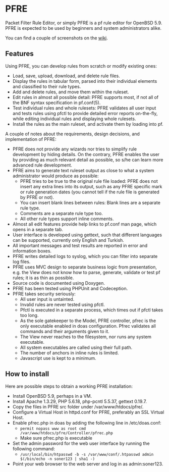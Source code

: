 # PFRE

Packet Filter Rule Editor, or simply PFRE is a pf rule editor for OpenBSD 5.9. PFRE is expected to be used by beginners and system administrators alike.

You can find a couple of screenshots on the [wiki](https://github.com/sonertari/PFRE/wiki).

## Features

Using PFRE, you can develop rules from scratch or modify existing ones:

- Load, save, upload, download, and delete rule files.
- Display the rules in tabular form, parsed into their individual elements and classified to their rule types.
- Add and delete rules, and move them within the ruleset.
- Edit rules in almost all possible detail: PFRE supports most, if not all of the BNF syntax specification in pf.conf(5).
- Test individual rules and whole rulesets: PFRE validates all user input and tests rules using pfctl to provide detailed error reports on-the-fly, while editing individual rules and displaying whole rulesets.
- Install the rules as the main ruleset, and activate them by loading into pf.

A couple of notes about the requirements, design decisions, and implementation of PFRE:

- PFRE does not provide any wizards nor tries to simplify rule development by hiding details. On the contrary, PFRE enables the user by providing as much relevant detail as possible, so s/he can learn more advanced rule development.
- PFRE aims to generate text ruleset output as close to what a system administrator would produce as possible:
	+ PFRE tries to be true to the original rule file loaded: PFRE does not insert any extra lines into its output, such as any PFRE specific mark or rule generation dates (you cannot tell if the rule file is generated by PFRE or not).
	+ You can insert blank lines between rules: Blank lines are a separate rule type.
	+ Comments are a separate rule type too.
	+ All other rule types support inline comments.
- Almost all edit features provide help links to pf.conf man page, which opens in a separate tab.
- User interface is developed using gettext, such that different languages can be supported, currently only English and Turkish.
- All important messages and test results are reported in error and information boxes.
- PFRE writes detailed logs to syslog, which you can filter into separate log files.
- PFRE uses MVC design to separate business logic from presentation, e.g. the View does not know how to parse, generate, validate or test pf rules; it is as thin as possible.
- Source code is documented using Doxygen.
- PFRE has been tested using PHPUnit and Codeception.
- PFRE takes security seriously:
	+ All user input is untainted.
	+ Invalid rules are never tested using pfctl.
	+ Pfctl is executed in a separate process, which times out if pfctl takes too long.
	+ As the sole gatekeeper to the Model, PFRE controller, pfrec is the only executable enabled in doas configuration. Pfrec validates all commands and their arguments given to it.
	+ The View never reaches to the filesystem, nor runs any system executable.
	+ All system executables are called using their full path.
	+ The number of anchors in inline rules is limited.
	+ Javascript use is kept to a minimum.

## How to install

Here are possible steps to obtain a working PFRE installation:

- Install OpenBSD 5.9, perhaps in a VM.
- Install Apache 1.3.29, PHP 5.6.18, php-pcntl 5.5.37, gettext 0.19.7.
- Copy the files in PFRE src folder under /var/www/htdocs/pfre/.
- Configure a Virtual Host in httpd.conf for PFRE, preferably an SSL Virtual Host.
- Enable pfrec.php in doas by adding the following line in /etc/doas.conf:
	+ `permit nopass www as root cmd /var/www/htdocs/pfre/Controller/pfrec.php`
	+ Make sure pfrec.php is executable
- Set the admin password for the web user interface by running the following command:
	+ `/usr/local/bin/htpasswd -b -s /var/www/conf/.htpasswd admin $(/bin/echo -n soner123 | sha1 -)`
- Point your web browser to the web server and log in as admin:soner123.

